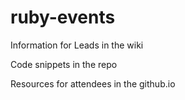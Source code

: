 # ruby-events

Information for Leads in the wiki

Code snippets in the repo

Resources for attendees in the github.io
